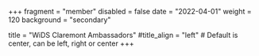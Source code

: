 +++
fragment = "member"
disabled = false
date = "2022-04-01"
weight = 120
background = "secondary"

title = "WiDS Claremont Ambassadors"
#title_align = "left" # Default is center, can be left, right or center
+++
